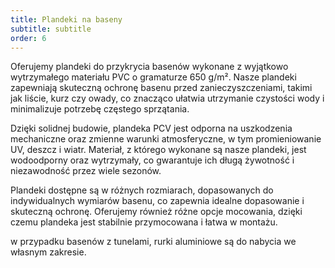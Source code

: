 ```yaml
---
title: Plandeki na baseny
subtitle: subtitle
order: 6
---
```


Oferujemy plandeki do przykrycia basenów wykonane z wyjątkowo wytrzymałego
materiału PVC o gramaturze 650 g/m². Nasze plandeki zapewniają skuteczną ochronę
basenu przed zanieczyszczeniami, takimi jak liście, kurz czy owady, co znacząco
ułatwia utrzymanie czystości wody i minimalizuje potrzebę częstego sprzątania.

Dzięki solidnej budowie, plandeka PCV jest odporna na uszkodzenia mechaniczne
oraz zmienne warunki atmosferyczne, w tym promieniowanie UV, deszcz i wiatr.
Materiał, z którego wykonane są nasze plandeki, jest wodoodporny oraz
wytrzymały, co gwarantuje ich długą żywotność i niezawodność przez wiele
sezonów.

Plandeki dostępne są w różnych rozmiarach, dopasowanych do indywidualnych
wymiarów basenu, co zapewnia idealne dopasowanie i skuteczną ochronę. Oferujemy
również różne opcje mocowania, dzięki czemu plandeka jest stabilnie przymocowana
i łatwa w montażu.

w przypadku basenów z tunelami, rurki aluminiowe są do nabycia we własnym
zakresie.
